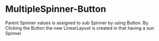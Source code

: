# MultipleSpinner-Button
Parent Spinner values is assigned to sub Spinner by using Button. By Clicking the Button the new LinearLayuot is created in that having a sun Spinner
